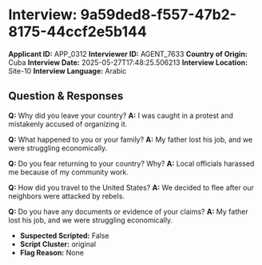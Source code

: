 # Interview: 9a59ded8-f557-47b2-8175-44ccf2e5b144
**Applicant ID:** APP_0312
**Interviewer ID:** AGENT_7633
**Country of Origin:** Cuba
**Interview Date:** 2025-05-27T17:48:25.506213
**Interview Location:** Site-10
**Interview Language:** Arabic

## Question & Responses

**Q:** Why did you leave your country?
**A:** I was caught in a protest and mistakenly accused of organizing it.

**Q:** What happened to you or your family?
**A:** My father lost his job, and we were struggling economically.

**Q:** Do you fear returning to your country? Why?
**A:** Local officials harassed me because of my community work.

**Q:** How did you travel to the United States?
**A:** We decided to flee after our neighbors were attacked by rebels.

**Q:** Do you have any documents or evidence of your claims?
**A:** My father lost his job, and we were struggling economically.

- **Suspected Scripted:** False
- **Script Cluster:** original
- **Flag Reason:** None